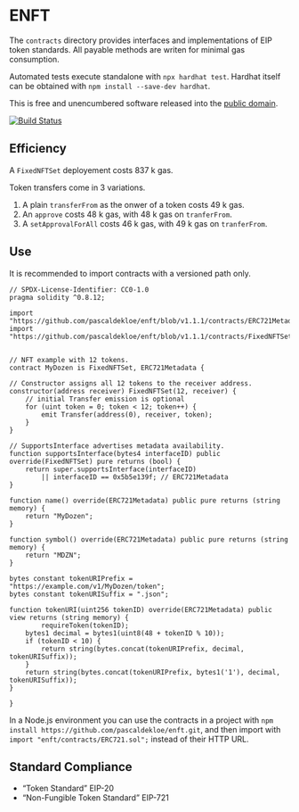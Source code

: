 # ENFT

The `contracts` directory provides interfaces and implementations of EIP token
standards. All payable methods are writen for minimal gas consumption.

Automated tests execute standalone with `npx hardhat test`. Hardhat itself can
be obtained with `npm install --save-dev hardhat`.

This is free and unencumbered software released into the
[public domain](https://creativecommons.org/publicdomain/zero/1.0).

[![Build Status](https://github.com/pascaldekloe/enft/actions/workflows/test.yml/badge.svg)](https://github.com/pascaldekloe/enft/actions/workflows/test.yml)


## Efficiency

A `FixedNFTSet` deployement costs 837 k gas.

Token transfers come in 3 variations.

1. A plain `transferFrom` as the onwer of a token costs 49 k gas.
2. An `approve` costs 48 k gas, with 48 k gas on `tranferFrom`.
3. A `setApprovalForAll` costs 46 k gas, with 49 k gas on `tranferFrom`.


## Use

It is recommended to import contracts with a versioned path only.

```solidity
// SPDX-License-Identifier: CC0-1.0
pragma solidity ^0.8.12;

import "https://github.com/pascaldekloe/enft/blob/v1.1.1/contracts/ERC721Metadata.sol";
import "https://github.com/pascaldekloe/enft/blob/v1.1.1/contracts/FixedNFTSet.sol";


// NFT example with 12 tokens.
contract MyDozen is FixedNFTSet, ERC721Metadata {

// Constructor assigns all 12 tokens to the receiver address.
constructor(address receiver) FixedNFTSet(12, receiver) {
	// initial Transfer emission is optional
	for (uint token = 0; token < 12; token++) {
		emit Transfer(address(0), receiver, token);
	}
}

// SupportsInterface advertises metadata availability.
function supportsInterface(bytes4 interfaceID) public override(FixedNFTSet) pure returns (bool) {
	return super.supportsInterface(interfaceID)
	    || interfaceID == 0x5b5e139f; // ERC721Metadata
}

function name() override(ERC721Metadata) public pure returns (string memory) {
	return "MyDozen";
}

function symbol() override(ERC721Metadata) public pure returns (string memory) {
	return "MDZN";
}

bytes constant tokenURIPrefix = "https://example.com/v1/MyDozen/token";
bytes constant tokenURISuffix = ".json";

function tokenURI(uint256 tokenID) override(ERC721Metadata) public view returns (string memory) {
        requireToken(tokenID);
	bytes1 decimal = bytes1(uint8(48 + tokenID % 10));
	if (tokenID < 10) {
		return string(bytes.concat(tokenURIPrefix, decimal, tokenURISuffix));
	}
	return string(bytes.concat(tokenURIPrefix, bytes1('1'), decimal, tokenURISuffix));
}

}
```

In a Node.js environment you can use the contracts in a project with
`npm install https://github.com/pascaldekloe/enft.git`, and then import with
`import "enft/contracts/ERC721.sol";` instead of their HTTP URL.


## Standard Compliance

*  “Token Standard” EIP-20
*  “Non-Fungible Token Standard” EIP-721
